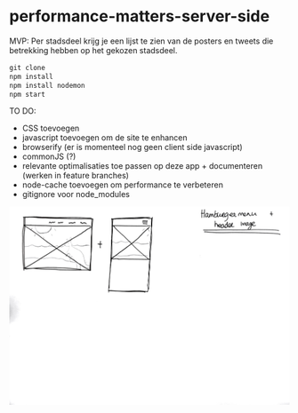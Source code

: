 # performance-matters-server-side

MVP: Per stadsdeel krijg je een lijst te zien van de posters en tweets die betrekking hebben op het gekozen stadsdeel.

```
git clone
npm install
npm install nodemon
npm start
```

TO DO:
* CSS toevoegen
* javascript toevoegen om de site te enhancen
* browserify (er is momenteel nog geen client side javascript)
* commonJS (?)
* relevante optimalisaties toe passen op deze app + documenteren (werken in feature branches)
* node-cache toevoegen om performance te verbeteren
* gitignore voor node_modules

![alt text](https://github.com/s44s/browser-technologies/blob/master/opdracht2/images/schets1.jpg "Schets")
